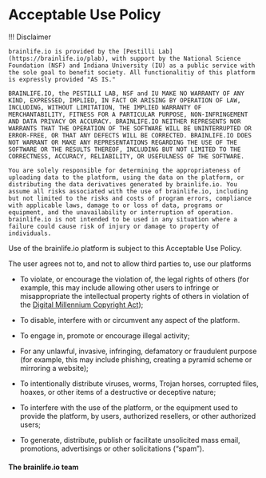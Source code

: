 <style> #disqus_thread, #__comments { display: none } </style>
# Acceptable Use Policy

!!! Disclaimer

    brainlife.io is provided by the [Pestilli Lab](https://brainlife.io/plab), with support by the National Science Foundation (NSF) and Indiana University (IU) as a public service with the sole goal to benefit society. All functionalitiy of this platform is expressly provided "AS IS." 
    
    BRAINLIFE.IO, the PESTILLI LAB, NSF and IU MAKE NO WARRANTY OF ANY KIND, EXPRESSED, IMPLIED, IN FACT OR ARISING BY OPERATION OF LAW, INCLUDING, WITHOUT LIMITATION, THE IMPLIED WARRANTY OF MERCHANTABILITY, FITNESS FOR A PARTICULAR PURPOSE, NON-INFRINGEMENT AND DATA PRIVACY OR ACCURACY. BRAINLIFE.IO NEITHER REPRESENTS NOR WARRANTS THAT THE OPERATION OF THE SOFTWARE WILL BE UNINTERRUPTED OR ERROR-FREE, OR THAT ANY DEFECTS WILL BE CORRECTED. BRAINLIFE.IO DOES NOT WARRANT OR MAKE ANY REPRESENTATIONS REGARDING THE USE OF THE SOFTWARE OR THE RESULTS THEREOF, INCLUDING BUT NOT LIMITED TO THE CORRECTNESS, ACCURACY, RELIABILITY, OR USEFULNESS OF THE SOFTWARE.

    You are solely responsible for determining the appropriateness of uploading data to the platform, using the data on the platform, or distributing the data derivatives generated by brainlife.io. You assume all risks associated with the use of brainlife.io, including but not limited to the risks and costs of program errors, compliance with applicable laws, damage to or loss of data, programs or equipment, and the unavailability or interruption of operation. brainlife.io is not intended to be used in any situation where a failure could cause risk of injury or damage to property of individuals. 

Use of the brainlife.io platform is subject to this Acceptable Use Policy.

The user agrees not to, and not to allow third parties to, use our platforms

* To violate, or encourage the violation of, the legal rights of others (for example, this may include allowing other users to infringe or misappropriate the intellectual property rights of others in violation of the [Digital Millennium Copyright Act](https://www.copyright.gov/legislation/dmca.pdf));

* To disable, interfere with or circumvent any aspect of the platform.

* To engage in, promote or encourage illegal activity;

* For any unlawful, invasive, infringing, defamatory or fraudulent purpose (for example, this may include phishing, creating a pyramid scheme or mirroring a website);

* To intentionally distribute viruses, worms, Trojan horses, corrupted files, hoaxes, or other items of a destructive or deceptive nature;

* To interfere with the use of the platform, or the equipment used to provide the platform, by users, authorized resellers, or other authorized users;

* To generate, distribute, publish or facilitate unsolicited mass email, promotions, advertisings or other solicitations (“spam”).

#### The brainlife.io team
